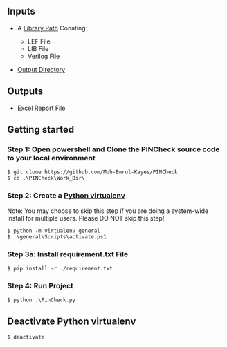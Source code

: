 
## Inputs

* A [Library Path](Work_Dir/ip_lib/) Conating:
  * LEF File
  * LIB File
  * Verilog File

* [Output Directory](Work_Dir/sample_op_dir)


## Outputs

* Excel Report File


## Getting started

### Step 1: Open powershell and Clone the PINCheck source code to your local environment
```console
$ git clone https://github.com/Muh-Emrul-Kayes/PINCheck
$ cd .\PINCheck\Work_Dir\
```

### Step 2: Create a [Python virtualenv](https://docs.python.org/3/tutorial/venv.html)
Note: You may choose to skip this step if you are doing a system-wide install for multiple users.
      Please DO NOT skip this step!
```console
$ python -m virtualenv general
$ .\general\Scripts\activate.ps1
```

### Step 3a: Install requirement.txt File
```console
$ pip install -r ./requirement.txt
```


### Step 4: Run Project
```console
$ python .\PinCheck.py
```

## Deactivate Python virtualenv
```
$ deactivate
```
